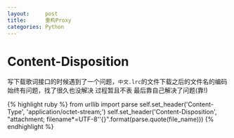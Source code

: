 ```yaml
---
layout:     post
title:      重构Proxy
categories: Python
---
```



# Content-Disposition

写下载歌词接口的时候遇到了一个问题，`中文.lrc`的文件下载之后的文件名的编码始终有问题，找了很久也没解决
过程暂且不表
最后靠自己解决了问题(靠!)

{% highlight ruby %}
from urllib import parse
    self.set_header('Content-Type', 'application/octet-stream;')
    self.set_header('Content-Disposition', "attachment; filename*=UTF-8''{}".format(parse.quote(file_name)))
{% endhighlight %}
